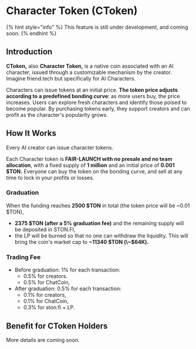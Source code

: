 # Character Token (CToken)

{% hint style="info" %}
This feature is still under development, and coming soon.
{% endhint %}

## Introduction

**CToken,** also **Character Token,** is a native coin associated with an AI character, issued through a customizable mechanism by the creator. Imagine friend.tech but specifically for AI Characters.

Characters can issue tokens at an initial price. **The token price adjusts according to a predefined bonding curve**: as more users buy, the price increases. Users can explore fresh characters and identify those poised to become popular. By purchasing tokens early, they support creators and can profit as the character's popularity grows.

## How It Works

Every AI creator can issue character tokens.&#x20;

Each Character token is **FAIR-LAUNCH with no presale and no team allocation**, with a fixed supply of **1 million** and an initial price of **0.001 $TON.** Everyone can buy the token on the bonding curve, and sell at any time to lock in your profits or losses.

### **Graduation**

When the funding reaches **2500 $TON** in total (the token price will be \~0.01 $TON),&#x20;

* **2375 $TON (after a 5% graduation fee)** and the remaining supply will be deposited in STON.FI,
* the LP will be burned so that no one can withdraw the liquidity. This will bring the coin's market cap to **\~11340 $TON (\~$64K).**

### Trading Fee

* Before graduation: 1% for each transaction:
  * 0.5% for creators.
  * 0.5% for ChatCoin,
* After graduation: 0.5% for each transaction:
  * 0.1% for creators,
  * 0.1% for ChatCoin,
  * 0.3% for ston.fi + LP.&#x20;

## Benefit for CToken Holders

More details are coming soon.
